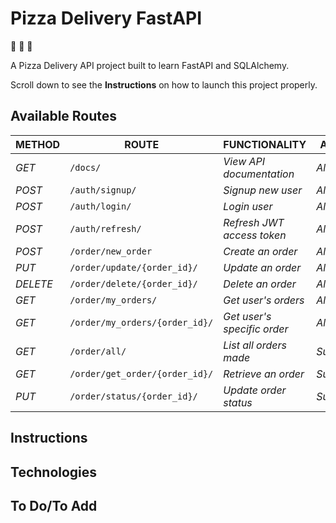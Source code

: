 # Pizza Delivery FastAPI

:pizza: :pizza: :pizza:

A Pizza Delivery API project built to learn FastAPI and SQLAlchemy.

Scroll down to see the **Instructions** on how to launch this project properly. 

## Available Routes

| METHOD | ROUTE | FUNCTIONALITY |ACCESS|
| ------- | ----- | ------------- | ------------- |
| *GET* | ```/docs/``` | _View API documentation_|_All users_|
| *POST* | ```/auth/signup/``` | _Signup new user_| _All users_|
| *POST* | ```/auth/login/``` | _Login user_|_All users_|
| *POST* | ```/auth/refresh/``` | _Refresh JWT access token_|_All users_|
| *POST* | ```/order/new_order``` | _Create an order_|_All users_|
| *PUT* | ```/order/update/{order_id}/``` | _Update an order_|_All users_|
| *DELETE* | ```/order/delete/{order_id}/``` | _Delete an order_ |_All users_|
| *GET* | ```/order/my_orders/``` | _Get user's orders_|_All users_|
| *GET* | ```/order/my_orders/{order_id}/``` | _Get user's specific order_|_All users_|
| *GET* | ```/order/all/``` | _List all orders made_|_Superuser_|
| *GET* | ```/order/get_order/{order_id}/``` | _Retrieve an order_|_Superuser_|
| *PUT* | ```/order/status/{order_id}/``` | _Update order status_|_Superuser_|


## Instructions

## Technologies

## To Do/To Add





